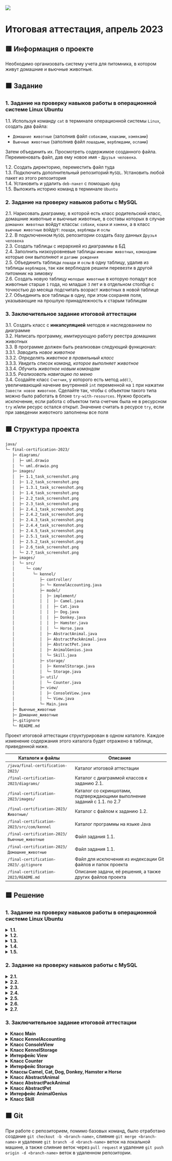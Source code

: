 
![](https://upload.wikimedia.org/wikipedia/ru/4/48/Geekbrains_logo.svg)

# Итоговая aттecтaция, апрель 2023

## 🟥 Инфopмaция o пpoeктe

Необходимо организовать систему учета для питомника, в котором живут домашние и вьючные животные.

## 🟧 Зaдaниe

### 1. Задание на проверку навыков работы в операционной системе Linux Ubuntu

1.1. Используя команду `cat` в терминале операционной системы `Linux`, создать два файла:
  - `Домашние животные` (заполнив файл `собаками`, `кошками`, `хомяками`)
  - `Вьючные животные` (заполнив файл `лошадьми`, `верблюдами`, `ослами`)

Затем объединить их. Просмотреть содержимое созданного файла. Переименовать файл, дав ему новое имя - `Друзья человека`.

1.2. Создать директорию, переместить файл туда  
1.3. Подключить дополнительный репозиторий `MySQL`. Установить любой пакет из этого репозитория  
1.4. Установить и удалить `deb-пакет` с помощью `dpkg`  
1.5. Выложить историю команд в терминале `Ubuntu`  

### 2. Задание на проверку навыков работы c MySQL

2.1. Нарисовать диаграмму, в которой есть класс родительский класс, домашние животные и вьючные животные, в составы которых в случае `домашних животных` войдут классы: `собаки`, `кошки` и `хомяки`, а в класс `вьючные животные`
войдут: `лошади`, `верблюды` и `ослы`  
2.2. В подключенном `MySQL` репозитории создать базу данных `Друзья человека`  
2.3. Создать таблицы с иерархией из диаграммы в БД  
2.4. Заполнить низкоуровневые таблицы `именами животных`, `командами` которые они выполняют и `датами рождения`  
2.5. Объединить таблицы `лошади` и `ослы` в одну таблицу, удалив из таблицы `верблюдов`, так как верблюдов решили перевезти в другой питомник на зимовку  
2.6. Создать новую таблицу `молодые животные` в которую попадут все животные старше `1` года, но младше `3` лет и в отдельном столбце с точностью до месяца подсчитать возраст животных в новой таблице  
2.7. Объединить все таблицы в одну, при этом сохраняя поля, указывающие на прошлую принадлежность к старым таблицам  

### 3. Заключительное задание итоговой aттecтaции

3.1. Создать класс с __инкапсуляцией__ методов и наследованием по диаграмме  
3.2. Написать программу, имитирующую работу реестра домашних животных  
3.3. В программе должен быть реализован следующий функционал:  
&#8203; &#8203; &#8203; &#8203; &#8203; &#8203; &#8203; &#8203;3.3.1. *Заводить новое животное*  
&#8203; &#8203; &#8203; &#8203; &#8203; &#8203; &#8203; &#8203;3.3.2. *Определять животное в правильный класс*  
&#8203; &#8203; &#8203; &#8203; &#8203; &#8203; &#8203; &#8203;3.3.3. *Увидеть список команд, которое выполняет животное*  
&#8203; &#8203; &#8203; &#8203; &#8203; &#8203; &#8203; &#8203;3.3.4. *Обучить животное новым командам*  
&#8203; &#8203; &#8203; &#8203; &#8203; &#8203; &#8203; &#8203;3.3.5. *Реализовать навигацию по меню*  
3.4. Создайте класс `Счетчик`, у которого есть метод `add()`, увеличивающий начение внутренней `int` переменной на `1` при нажатии `Завести новое животное`. Сделайте так, чтобы с объектом такого типа можно было работать в блоке `try-with-resources`. Нужно бросить исключение, если работа с объектом типа счетчик была не в ресурсном `try` и/или ресурс остался открыт. Значение считать в ресурсе `try`, если при заведении животного заполнены все поля  

## 🟩 Cтpyктypa пpoeктa

```txt
java/
└─ final-certification-2023/
   ├─ diagrams/
   │  ├─ uml.drawio
   │  └─ uml.drawio.png
   ├─ images/
   │  ├─ 1.1_task_screenshot.png
   │  ├─ 1.2_task_screenshot.png
   │  ├─ 1.3.1_task_screenshot.png
   │  ├─ 1.4_task_screenshot.png
   │  ├─ 2.2_task_screenshot.png
   │  ├─ 2.3_task_screenshot.png
   │  ├─ 2.4.1_task_screenshot.png
   │  ├─ 2.4.2_task_screenshot.png
   │  ├─ 2.4.3_task_screenshot.png
   │  ├─ 2.4.4_task_screenshot.png
   │  ├─ 2.4.5_task_screenshot.png
   │  ├─ 2.5.1_task_screenshot.png
   │  ├─ 2.5.2_task_screenshot.png
   │  ├─ 2.6_task_screenshot.png
   │  └─ 2.7_task_screenshot.png
   ├─ images/
   │  └─ src/
   │     └─ com/
   │        └─ kennel/
   │           ├─ controller/
   │           ├─ └─ KennelAccounting.java
   │           ├─ model/
   │           │  ├─ implement/
   │           │  │  ├─ Camel.java
   │           │  │  ├─ Cat.java
   │           │  │  ├─ Dog.java
   │           │  │  ├─ Donkey.java
   │           │  │  ├─ Hamster.java
   │           │  │  └─ Horse.java
   │           │  ├─ AbstractAnimal.java
   │           │  ├─ AbstractPackAnimal.java
   │           │  ├─ AbstractPet.java
   │           │  ├─ AnimalGenius.java
   │           │  └─ Skill.java
   │           ├─ storage/
   │           │  ├─ KennelStorage.java
   │           │  └─ Storage.java
   │           ├─ util/
   │           │  └─ Counter.java
   │           ├─ view/
   │           │  ├─ ConsoleView.java
   │           │  └─ View.java
   │           └─ Main.java
   ├─ Вьючные_животные
   ├─ Домашние_животные
   ├─.gitignore
   └─ README.md
```

Пpoeкт итоговой аттестации cтpyктypиpoвaн в oднoм кaтaлoгe. Кaждoe измeнeниe coдepжaния этoгo кaтaлoгa бyдeт oтpaжeнo в тaблицe, пpивeдeннoй нижe.

Кaтaлoги и фaйлы                                    | Опиcaниe
----------------------------------------------------|--------------------------------------------------------------------------------------------
`/java/final-certification-2023/`                   | Кaтaлoг итоговой аттестации
`/final-certification-2023/diagrams/`               | Каталог с диаграммой классов к заданию 2.1.
`/final-certification-2023/images/`                 | Каталог со скриншотами, подтверждающими выполнение заданий с 1.1. по 2.7
`/final-certification-2023/Животные/`               | Каталог с файлом к заданию 1.2.
`/final-certification-2023/src/com/kennel`          | Каталог программы на языке Java
`/final-certification-2023/Вьючные_животные`        | Фaйл задания 1.1.
`/final-certification-2023/Домашние_животные`       | Фaйл задания 1.1.
`/final-certification-2023/.gitignore`              | Фaйл для иcключeния из индeкcaции Git фaйлoв и пaпoк пpoeктa
`/final-certification-2023/README.md`               | Oпиcaниe зaдaчи, eё peшeния, a тaкжe дpyгих фaйлoв пpoeктa

## 🟦 Решение

### 1. Задание на проверку навыков работы в операционной системе Linux Ubuntu

<details>
<summary><b>1.1.</b></summary>

Создаем файл `Домашние_животные` и вводим в него данные с клавиатуры:

```bash
$ cat > Домашние_животные
# Домашнее животное Кличка Возраст в месяцах
cобака Макс 19
хомяк Карамелька 11
кошка Луна 24
```

Нажимаем `Ctrl+D` для сохранения данных.

Создаем файл `Вьючные_животные` и вводим в него данные с клавиатуры:

```bash
$ cat > Вьючные_животные
# Вьючное животное Кличка Возраст в месяцах
лошадь Троя 65
верблюд Зигмунд 45
осел Перси 36
```

Нажимаем `Ctrl+D` для сохранения данных.

Объединяем созданные файлы `Домашние_животные` и `Вьючные_животные`:

```bash
$ cat Домашние_животные Вьючные_животные > Все_животные
```

Просматриваем содержимое созданного файла `Все_животные`:

```bash
$ cat Все_животные
```

Переименовываем файл `Все_животные` в `Друзья_человека`:

```bash
$ mv Все_животные Друзья_человека
```

![](./images/1.1_task_screenshot.png "Подтверждение выполнения задания 1.1.")

</details>

<details>
<summary><b>1.2.</b></summary>

Создаем директорию `Животные`:

```bash
$ mkdir Животные
```

Перемещаем файл `Друзья_человека` в директорию `Животные`:

```bash
$ mv Друзья_человека Животные/
```

![](./images/1.2_task_screenshot.png "Подтверждение выполнения задания 1.2.")

</details>

<details>
<summary><b>1.3.</b></summary>

Подключаем дополнительный репозиторий `MySQL`. Устанавливаем любой пакет из этого репозитория:

```bash
$ sudo wget https://dev.mysql.com/get/mysql-apt-config_0.8.24-1_all.deb
$ sudo dpkg -i mysql-apt-config_0.8.24-1_all.deb
$ sudo apt update
$ sudo apt install mysql-server mysql-client
$ systemctl status mysql.service
```

![](./images/1.3.1_task_screenshot.png "Подтверждение выполнения задания 1.3.")
![](./images/1.3.2_task_screenshot.png "Подтверждение выполнения задания 1.3.")

</details>

<details>
<summary><b>1.4.</b></summary>

Устанавливаем и удаляем `deb-пакет` с помощью `dpkg`:

```bash
$ sudo dpkg -i mysql-apt-config_0.8.24-1_all.deb
$ sudo dpkg -r mysql-apt-config
$ sudo dpkg --purge mysql-apt-config
```

![](./images/1.4_task_screenshot.png "Подтверждение выполнения задания 1.4.")

</details>

<details>
<summary><b>1.5.</b></summary>

Подтверждение истории команд в терминале для заданий с 1.1. по 1.4.:

![](./images/1.1_task_screenshot.png "Подтверждение выполнения задания 1.1.")
![](./images/1.2_task_screenshot.png "Подтверждение выполнения задания 1.2.")
![](./images/1.3.1_task_screenshot.png "Подтверждение выполнения задания 1.3.")
![](./images/1.3.2_task_screenshot.png "Подтверждение выполнения задания 1.3.")
![](./images/1.4_task_screenshot.png "Подтверждение выполнения задания 1.4.")

</details>

### 2. Задание на проверку навыков работы c MySQL

<details>
<summary><b>2.1.</b></summary>

Диаграмма классов:

![](./diagrams/uml.drawio.png "Диаграмма классов")
 
</details>

<details>
<summary><b>2.2.</b></summary>

Cоздаем базу данных `Друзья человека`:

```sql
CREATE DATABASE IF NOT EXISTS HumanFriends;
USE HumanFriends;
```

![](./images/2.2_task_screenshot.png "Подтверждение выполнения задания 2.2.")

</details>

<details>
<summary><b>2.3.</b></summary>

Создаем таблицы с иерархией из диаграммы в БД:

```sql
CREATE TABLE Commands
(
    id INT PRIMARY KEY NOT NULL AUTO_INCREMENT,
    name varchar(30),
    description varchar(255)
);

CREATE TABLE AnimalGroup
(
    id INT PRIMARY KEY NOT NULL AUTO_INCREMENT,
    name varchar(30)
);
   
CREATE TABLE AnimalGenius
(
    id INT PRIMARY KEY NOT NULL AUTO_INCREMENT,
    name varchar(30),
    group_id INT,
    FOREIGN KEY (group_id) REFERENCES AnimalGroup (id)
    ON DELETE CASCADE ON UPDATE CASCADE
);
   
CREATE TABLE KennelAnimal
(
    id INT PRIMARY KEY NOT NULL AUTO_INCREMENT,
    name varchar(30),
    birthDate DATE,
    genius_id INT,
    FOREIGN KEY (genius_id) REFERENCES AnimalGenius (id)
    ON DELETE CASCADE ON UPDATE CASCADE
);
   
CREATE TABLE AnimalCommands
(
    animal_id INT NOT NULL,
    command_id INT NOT NULL,

    PRIMARY KEY (animal_id, command_id),
    FOREIGN KEY (animal_id) REFERENCES KennelAnimal (id)
     ON DELETE CASCADE ON UPDATE CASCADE,
    FOREIGN KEY (command_id) REFERENCES Commands (id)
     ON DELETE CASCADE  ON UPDATE CASCADE
);
```

![](./images/2.3_task_screenshot.png "Подтверждение выполнения задания 2.3.")

</details>

<details>
<summary><b>2.4.</b></summary>

Заполняем низкоуровневые таблицы `именами животных`, `командами` которые они выполняют и `датами рождения`:

```sql
USE HumanFriends;

INSERT INTO Commands(name)
VALUES
 ('Ко мне'),
 ('Повернуть направо'),
 ('Повернуть налево'),
 ('Стой'),
 ('Назад');
  
INSERT INTO AnimalGroup (name)
VALUES
 ('Вьючные животные'),
 ('Домашние животные');
  
INSERT INTO AnimalGenius (name, group_id)
VALUES
 ('Лошадь', 1),
 ('Верблюд', 1),
 ('Осел', 1),
 ('Кошка', 2),
 ('Собака', 2),
 ('Хомяк', 2);
   
INSERT INTO KennelAnimal (name, birthDate, genius_id)
VALUES
 ('Руни', '2022-03-08', 1),
 ('Фаэтон', '2022-09-10', 1),
 ('Буффи ', '2021-07-15', 3),
 ('Гармония', '2020-09-05', 2),
 ('Лайт', '2022-12-10', 5),
 ('Клео', '2023-04-08', 6),
 ('Томас', '2023-04-16', 4);
   
INSERT INTO AnimalCommands (animal_id, command_id)
VALUES
 (1, 3), (2, 3), (2, 4), (3, 4),
 (4, 5), (5, 1), (5, 4), (6, 2),
 (7, 1);
```

![](./images/2.4.1_task_screenshot.png "Подтверждение выполнения задания 2.4.")
![](./images/2.4.2_task_screenshot.png "Подтверждение выполнения задания 2.4.")
![](./images/2.4.3_task_screenshot.png "Подтверждение выполнения задания 2.4.")
![](./images/2.4.4_task_screenshot.png "Подтверждение выполнения задания 2.4.")
![](./images/2.4.5_task_screenshot.png "Подтверждение выполнения задания 2.4.")

</details>

<details>
<summary><b>2.5.</b></summary>

Объединяем таблицы `лошади` и `ослы` в одну таблицу, удалив из таблицы `верблюдов`, так как верблюдов решили перевезти в другой питомник на зимовку:

```sql
USE HumanFriends;
DELETE FROM KennelAnimal WHERE genius_id = 2;

CREATE TABLE HorseAndDonkey AS
SELECT * from KennelAnimal WHERE genius_id = 1
UNION
SELECT * from KennelAnimal WHERE genius_id = 3;
```

![](./images/2.5.1_task_screenshot.png "Подтверждение выполнения задания 2.5.")
![](./images/2.5.2_task_screenshot.png "Подтверждение выполнения задания 2.5.")

</details>

<details>
<summary><b>2.6.</b></summary>

Создаем новую таблицу `молодые животные` в которую попадут все животные старше `1` года, но младше `3` лет и в отдельном столбце с точностью до месяца подсчитать возраст животных в новой таблице:

```sql
USE HumanFriends;
CREATE TABLE YoungAnimals AS
SELECT id, name, birthDate, 
datediff(curdate(),birthDate) DIV 31 as age, genius_id 
from KennelAnimal 
WHERE date_add(birthDate, INTERVAL 1 YEAR) < curdate() 
AND date_add(birthDate, INTERVAL 3 YEAR) > curdate();
```

![](./images/2.6_task_screenshot.png "Подтверждение выполнения задания 2.6.")

</details>

<details>
<summary><b>2.7.</b></summary>

Объединяем все таблицы в одну, при этом сохраняя поля, указывающие на прошлую принадлежность к старым таблицам:

```sql
USE HumanFriends;
CREATE TABLE CombinedAnimals
(
    id INT PRIMARY KEY AUTO_INCREMENT,
    name VARCHAR(30),
    birthDate DATE,
    age INT,
    genius_id INT,
    source_table VARCHAR(30)
);
```

```sql
INSERT INTO CombinedAnimals (name, birthDate, age, genius_id, source_table)
SELECT name, birthDate, age, genius_id, 'YoungAnimals' FROM YoungAnimals;

INSERT INTO CombinedAnimals (name, birthDate, age, genius_id, source_table)
SELECT name, birthDate, NULL, genius_id, 'AnimalGenius' FROM AnimalGenius;

INSERT INTO CombinedAnimals (name, birthDate, age, genius_id, source_table)
SELECT name, NULL, NULL, id, 'AnimalGroup' FROM AnimalGroup;

INSERT INTO CombinedAnimals (name, birthDate, age, genius_id, source_table)
SELECT name, NULL, NULL, id, 'Commands' FROM Commands;

INSERT INTO CombinedAnimals (name, birthDate, age, genius_id, source_table)
SELECT name, birthDate, NULL, genius_id, 'HorseAndDonkey' FROM HorseAndDonkey;

INSERT INTO CombinedAnimals (name, birthDate, age, genius_id, source_table)
SELECT name, birthDate, NULL, genius_id, 'KennelAnimal' FROM KennelAnimal;
```

![](./images/2.7_task_screenshot.png "Подтверждение выполнения задания 2.7.")

</details>

### 3. Заключительное задание итоговой aттecтaции

<details>
<summary><b>Класс Main</b></summary>

Основной класс программы, содержащий метод `main()`, который запускает приложение. В этом классе создаются экземпляры классов `KennelAccounting`, `ConsoleView` и `KennelStorage`, а также осуществляется взаимодействие между ними.

</details>

<details>
<summary><b>Класс KennelAccounting</b></summary>

Контроллер, отвечающий за обработку пользовательского ввода, выполнение операций над данными и вызов методов для отображения результатов в пользовательском интерфейсе.

</details>

<details>
<summary><b>Класс ConsoleView</b></summary>

Отвечает за представление данных в консоли. Реализует интерфейс `View`, имеет методы для отображения информации о животных и их навыках, а также вывода сообщений об ошибках и результатов операций.

</details>

<details>
<summary><b>Класс KennelStorage</b></summary>

Отвечает за хранение и управление данными о животных. Реализует интерфейс `Storage`, предоставляет методы для добавления, удаления и т.д.

</details>

<details>
<summary><b>Интерфейс View</b></summary>

Cодержит объявления методов для представления данных в пользовательском интерфейсе.

</details>

<details>
<summary><b>Класс Counter</b></summary>

Утилитный класс, используемый для подсчета количества экземпляров животных.

</details>

<details>
<summary><b>Интерфейс Storage</b></summary>

Cодержит объявления методов для управления данными о животных.

</details>

<details>
<summary><b>Классы Camel, Cat, Dog, Donkey, Hamster и Horse</b></summary>

Представляют различные виды животных. Каждый из них наследуется от соответствующего абстрактного класса `AbstractPet` или `AbstractPackAnimal` и реализует интерфейс `AnimalGenius`.

</details>

<details>
<summary><b>Класс AbstractAnimal</b></summary>

Абстрактный класс, содержащий общую информацию и методы для всех видов животных.

</details>

<details>
<summary><b>Класс AbstractPackAnimal</b></summary>

Абстрактный класс, наследуется от `AbstractAnimal` и содержит дополнительные поля и методы для животных.

</details>

<details>
<summary><b>Класс AbstractPet</b></summary>

Абстрактный класс, наследуется от `AbstractAnimal` и содержит дополнительные поля и методы для домашних животных.

</details>

<details>
<summary><b>Интерфейс AnimalGenius</b></summary>

Cодержит объявления методов, которые должны быть реализованы каждым видом животного, такие как получение информации о навыках животного.

</details>

<details>
<summary><b>Класс Skill</b></summary>

Представляет собой навык, который может быть связан с животным.

</details>

## 🟫 Git

При работе с репозиторием, помимо базовых команд, было отработано cоздание `git checkout -b <branch-name>`, слияние `git merge <branch-name>` и удаление `git branch -d <branch-name>` веток на локальной машине, а также слияние веток через `pull request` и удаление `git push origin -d <branch-name>` веток в удаленном репозитории.

